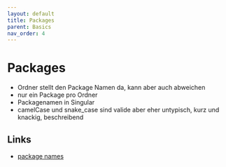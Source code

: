 ```yaml
---
layout: default
title: Packages
parent: Basics
nav_order: 4
---
```


# Packages

- Ordner stellt den Package Namen da, kann aber auch abweichen
- nur ein Package pro Ordner
- Packagenamen in Singular
- camelCase und snake_case sind valide aber eher untypisch, kurz und knackig, beschreibend

## Links
- [package names](https://go.dev/blog/package-names)
